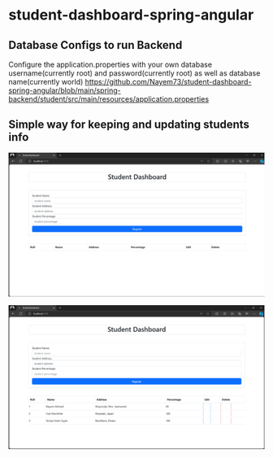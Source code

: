 # student-dashboard-spring-angular

## Database Configs to run Backend

Configure the application.properties with your own database username(currently root) and password(currently root) as well as database name(currently world) https://github.com/Nayem73/student-dashboard-spring-angular/blob/main/spring-backend/student/src/main/resources/application.properties



## Simple way for keeping and updating students info

![](assets/2024-03-30-09-16-34-image.png)

![](assets/2024-03-30-09-19-25-image.png)
